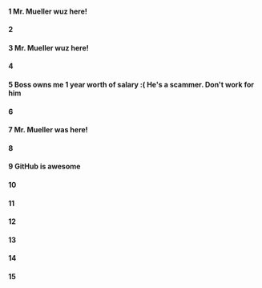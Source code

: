 #### 1 Mr. Mueller wuz here!
#### 2
#### 3 Mr. Mueller wuz here!
#### 4
#### 5 Boss owns me 1 year worth of salary :( He's a scammer. Don't work for him
#### 6
#### 7 Mr. Mueller was here!
#### 8
#### 9 GitHub is awesome
#### 10
#### 11
#### 12
#### 13
#### 14
#### 15